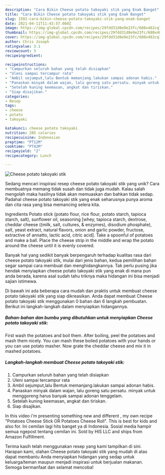 ```yaml
---
description: "Cara Bikin Cheese potato takoyaki stik yang Enak Banget"
title: "Cara Bikin Cheese potato takoyaki stik yang Enak Banget"
slug: 1591-cara-bikin-cheese-potato-takoyaki-stik-yang-enak-banget
date: 2021-04-11T11:43:57.660Z
image: https://img-global.cpcdn.com/recipes/29fdd31d8e9e23fc/680x482cq70/cheese-potato-takoyaki-stik-foto-resep-utama.jpg
thumbnail: https://img-global.cpcdn.com/recipes/29fdd31d8e9e23fc/680x482cq70/cheese-potato-takoyaki-stik-foto-resep-utama.jpg
cover: https://img-global.cpcdn.com/recipes/29fdd31d8e9e23fc/680x482cq70/cheese-potato-takoyaki-stik-foto-resep-utama.jpg
author: Chris Joseph
ratingvalue: 3.1
reviewcount: 3
recipeingredient:

recipeinstructions:
- "Campurkan seluruh bahan yang telah disiapkan"
- "Uleni sampai tercampur rata"
- "Ambil sejumput,lalu Bentuk memanjang.lakukan sampai adonan habis."
- "Panaskan minyak dalam wajan, lalu goreng satu persatu. minyak untuk menggoreng harus banyak sampai adonan tenggelam."
- "Setelah kuning keemasan, angkat dan tiriskan."
- "Siap disajikan."
categories:
- Resep
tags:
- cheese
- potato
- takoyaki

katakunci: cheese potato takoyaki 
nutrition: 205 calories
recipecuisine: Indonesian
preptime: "PT12M"
cooktime: "PT42M"
recipeyield: "2"
recipecategory: Lunch

---
```



![Cheese potato takoyaki stik](https://img-global.cpcdn.com/recipes/29fdd31d8e9e23fc/680x482cq70/cheese-potato-takoyaki-stik-foto-resep-utama.jpg)

Sedang mencari inspirasi resep cheese potato takoyaki stik yang unik? Cara membuatnya memang tidak susah dan tidak juga mudah. Kalau salah mengolah maka hasilnya tidak akan memuaskan dan bahkan tidak sedap. Padahal cheese potato takoyaki stik yang enak seharusnya punya aroma dan cita rasa yang bisa memancing selera kita.

Ingredients Potato stick (potato flour, rice flour, potato starch, tapioca starch, salt), sunflower oil, seasoning [whey, tapioca starch, dextrose, cheddar cheese ((milk, salt, cultures, &amp; enzymes), disodium phosphate), salt, yeast extract, natural flavors, onion and garlic powder, fructose, extractive of annatto, lactic acid, citric acid]. Take a spoonful of potatoes and make a ball. Place the cheese strip in the middle and wrap the potato around the cheese until it is evenly covered.

Banyak hal yang sedikit banyak berpengaruh terhadap kualitas rasa dari cheese potato takoyaki stik, mulai dari jenis bahan, kedua pemilihan bahan segar sampai cara membuat dan menghidangkannya. Tak perlu pusing jika hendak menyiapkan cheese potato takoyaki stik yang enak di mana pun anda berada, karena asal sudah tahu triknya maka hidangan ini bisa menjadi sajian istimewa.


Di bawah ini ada beberapa cara mudah dan praktis untuk membuat cheese potato takoyaki stik yang siap dikreasikan. Anda dapat membuat Cheese potato takoyaki stik menggunakan 0 bahan dan 6 langkah pembuatan. Berikut ini langkah-langkah dalam menyiapkan hidangannya.

<!--inarticleads1-->

##### Bahan-bahan dan bumbu yang dibutuhkan untuk menyiapkan Cheese potato takoyaki stik:



First wash the potatoes and boil them. After boiling, peel the potatoes and mash them nicely. You can mash these boiled potatoes with your hands or you can use potato masher. Now grate the cheddar cheese and mix it in mashed potatoes. 

<!--inarticleads2-->

##### Langkah-langkah membuat Cheese potato takoyaki stik:

1. Campurkan seluruh bahan yang telah disiapkan
1. Uleni sampai tercampur rata
1. Ambil sejumput,lalu Bentuk memanjang.lakukan sampai adonan habis.
1. Panaskan minyak dalam wajan, lalu goreng satu persatu. minyak untuk menggoreng harus banyak sampai adonan tenggelam.
1. Setelah kuning keemasan, angkat dan tiriskan.
1. Siap disajikan.


In this video i&#39;m presenting something new and different , my own recipe &#34;Potatoes Cheese Stick OR Potatoes Cheese Roll&#34;. This is best for kids and also for. Ini cemilan lagi hits banget ya di Indonesia. Sosial media hampir semua ngepost tentang cemilan ini. Sold by HIS LLC and ships from Amazon Fulfillment. 

Terima kasih telah menggunakan resep yang kami tampilkan di sini. Harapan kami, olahan Cheese potato takoyaki stik yang mudah di atas dapat membantu Anda menyiapkan hidangan yang sedap untuk keluarga/teman maupun menjadi inspirasi untuk berjualan makanan. Semoga bermanfaat dan selamat mencoba!
